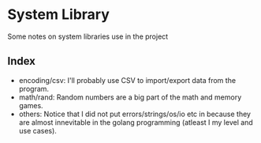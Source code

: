 # System Library 

 Some notes on system libraries use in the project 


## Index 
 - encoding/csv: I'll probably use CSV to import/export data from the program. 
 - math/rand: Random numbers are a big part of the math and memory games. 
 - others: Notice that I did not put errors/strings/os/io etc in because they are almost innevitable in the golang programming 
  (atleast I my level and use cases). 
